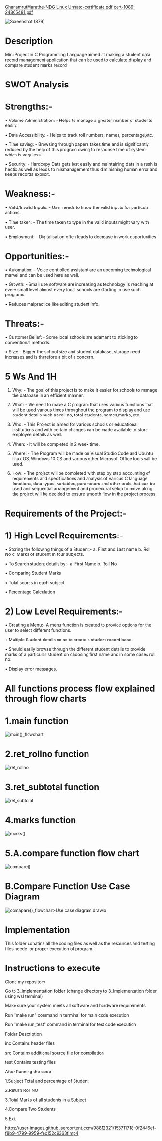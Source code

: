 

[GhanamrutMarathe-NDG Linux Unhatc-certificate.pdf](https://github.com/Ghanamrut/M1_StudentRecordsManagement_App/files/8053378/GhanamrutMarathe-NDG.Linux.Unhatc-certificate.pdf)
[cert-1089-24865481.pdf](https://github.com/Ghanamrut/M1_StudentRecordsManagement_App/files/8053379/cert-1089-24865481.pdf)



![Screenshot (879)](https://user-images.githubusercontent.com/98812321/153711534-c980b091-45f0-4fa7-8190-69c777f5d11e.png)











# Description
Mini Project in C Programming Language aimed at making a student data record management application that can be used to calculate,display and compare student marks record

# SWOT Analysis

# Strengths:-
•	Volume Administration: - Helps to manage a greater number of students easily.

•	Data Accessibility: - Helps to track roll numbers, names, percentage,etc.

•	Time saving: - Browsing through papers takes time and is significantly reduced by the help of this program owing to response time of system which is very less. 

•	Security: - Hardcopy Data gets lost easily and maintaining data in a rush is hectic as well as leads to mismanagement thus diminishing human error and keeps records           explicit.

# Weakness:-
•	Valid/Invalid Inputs: - User needs to know the valid inputs for particular actions.

•	Time taken: - The time taken to type in the valid inputs might vary with user.

•	Employment: - Digitalisation often leads to decrease in work opportunities

# Opportunities:-
•	Automation: - Voice controlled assistant are an upcoming technological marvel and can be used here as well.

•	Growth: - Small use software are increasing as technology is reaching at every small level almost every local schools are starting to use such programs.

•	Reduces malpractice like editing student info.

# Threats:-
•	Customer Belief: - Some local schools are adamant to sticking to conventional methods.

•	Size: - Bigger the school size and student database, storage need increases and is therefore a bit of a concern.


# 5 Ws And 1H
1.	Why: - The goal of this project is to make it easier for schools to manage the database in an efficient manner.


2.	What: - We need to make a C program that uses various functions that will be used various times throughout the program to display and use student details such as roll                 no, total students, names,marks, etc.


3.	Who: - This Project is aimed for various schools or educational institutions and with certain changes can be made available to store employee details as well.


4.	When: - It will be completed in 2 week time.


5.	Where: - The Program will be made on Visual Studio Code and Ubuntu linux OS, Windows 10 OS and various other Microsoft Office tools will be used.


6.	How: - The project will be completed with step by step accounting of requirements and specifications and analysis of various C language functions, data types,                        variables, parameters and other tools that can be used and sequential arrangement and procedural setup to move along the project will be decided to ensure                      smooth flow in the project process.

# Requirements of the Project:-

# 1) High Level Requirements:-

•	Storing the following things of a Student:-
a.	First and Last name 
b.	Roll No
c.	Marks of student in four subjects.

•	To Search student details by:-
a.	First Name
b.	Roll No

•	Comparing Student Marks

•	Total scores in each subject

•	Percentage Calculation

# 2) Low Level Requirements:-
•	Creating a Menu:-
A menu function is created to provide options for the user to select different functions.

•	Multiple Student details so as to create a student record base.

•	Should easily browse through the different student details to provide marks of a particular student on choosing first name and in some cases roll no.

•	Display error messages.

# All functions process flow explained through flow charts
# 1.main function
![main()_flowchart](https://user-images.githubusercontent.com/98812321/153709760-0f27afcd-91fb-4ca6-b21b-7a1e7ad2cc8b.png)

# 2.ret_rollno function
![ret_rollno](https://user-images.githubusercontent.com/98812321/153709779-94711348-80af-40a2-94f0-d4debcddce9d.png)


# 3.ret_subtotal function
![ret_subtotal](https://user-images.githubusercontent.com/98812321/153709789-52be0a9d-a89c-4e5c-ad1b-9e0e6a958924.png)

# 4.marks function
![marks()](https://user-images.githubusercontent.com/98812321/153709799-ac4c2f53-27d2-45d7-900a-fd8a57c5137a.png)


# 5.A.compare function flow chart
![compare()](https://user-images.githubusercontent.com/98812321/153709801-39a7ed9f-2502-4226-b683-ef15226398b7.png)
  
# B.Compare Function Use Case Diagram
![comapare()_flowchart-Use case diagram drawio](https://user-images.githubusercontent.com/98812321/156739317-324d582e-e3fd-40af-8f84-a8e5b7d60f96.png)


# Implementation
 This folder conatins all the coding files as well as the resources and testing files neede for proper execution of program.


# Instructions to execute

Clone my repository

Go to 3_Implementation folder (change directory to 3_Implementation folder using wsl terminal)

Make sure your system meets all software and hardware requirements

Run "make run" command in terminal for main code execution

Run "make run_test" command in terminal for test code execution

Folder	Description

inc	Contains header files

src	Contains additional source file for compilation

test	Contains testing files

After Running the code

1.Subject Total and percentage of Student

2.Return Roll NO

3.Total Marks of all students in a Subject

4.Compare Two Students

5.Exit


https://user-images.githubusercontent.com/98812321/153711718-0f2446ef-f8b9-4799-9959-fec152c9363f.mp4


